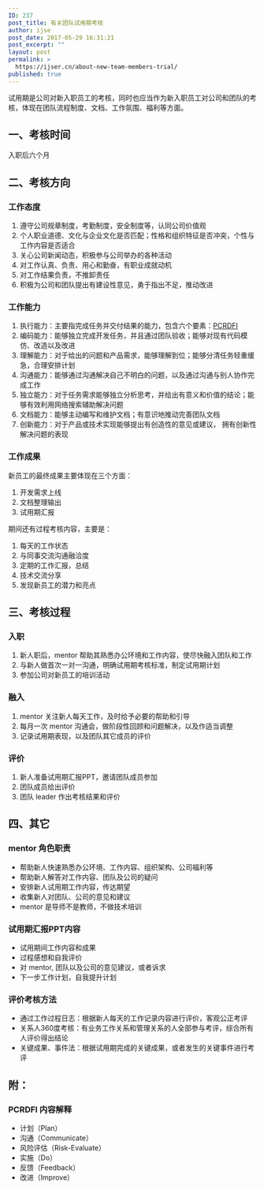 ```yaml
---
ID: 237
post_title: 有关团队试用期考核
author: ijse
post_date: 2017-05-29 16:31:21
post_excerpt: ""
layout: post
permalink: >
  https://ijser.cn/about-new-team-members-trial/
published: true
---
```

试用期是公司对新入职员工的考核，同时也应当作为新入职员工对公司和团队的考核，体现在团队流程制度、文档、工作氛围、福利等方面。

## 一、考核时间

入职后六个月

## 二、考核方向

### 工作态度

1. 遵守公司规章制度，考勤制度，安全制度等，认同公司价值观
2. 个人职业道德、文化与企业文化是否匹配；性格和组织特征是否冲突，个性与工作内容是否适合
3. 关心公司新闻动态，积极参与公司举办的各种活动
4. 对工作认真、负责、用心和勤奋，有职业成就动机
5. 对工作结果负责，不推卸责任
6. 积极为公司和团队提出有建设性意见，勇于指出不足，推动改进

### 工作能力

1. 执行能力：主要指完成任务并交付结果的能力，包含六个要素：[PCRDFI](https://tigerbrokers.quip.com/05OjA5LRRau2#TCWACAPcrnW)
2. 编码能力：能够独立完成开发任务，并且通过团队验收；能够对现有代码模仿、改造以及改进
3. 理解能力：对于给出的问题和产品需求，能够理解到位；能够分清任务轻重缓急，合理安排计划
4. 沟通能力：能够通过沟通解决自己不明白的问题，以及通过沟通与别人协作完成工作
5. 独立能力：对于任务需求能够独立分析思考，并给出有意义和价值的结论；能够有效利用网络搜索辅助解决问题
6. 文档能力：能够主动编写和维护文档；有意识地推动完善团队文档
7. 创新能力：对于产品或技术实现能够提出有创造性的意见或建议， 拥有创新性解决问题的表现

### 工作成果

新员工的最终成果主要体现在三个方面：

1. 开发需求上线
2. 文档整理输出
3. 试用期汇报

期间还有过程考核内容，主要是：

1. 每天的工作状态
2. 与同事交流沟通融洽度
3. 定期的工作汇报，总结
4. 技术交流分享
5. 发现新员工的潜力和亮点

## 三、考核过程

### 入职

1. 新人职后，mentor 帮助其熟悉办公环境和工作内容，使尽快融入团队和工作
2. 与新人做首次一对一沟通，明确试用期考核标准，制定试用期计划
3. 参加公司对新员工的培训活动

### 融入

1. mentor 关注新人每天工作，及时给予必要的帮助和引导
2. 每月一次 mentor 沟通会，做阶段性回顾和问题解决，以及作适当调整
3. 记录试用期表现，以及团队其它成员的评价

### 评价

1. 新人准备试用期汇报PPT，邀请团队成员参加
2. 团队成员给出评价
3. 团队 leader 作出考核结果和评价

## 四、其它

### mentor 角色职责

* 帮助新人快速熟悉办公环境、工作内容、组织架构、公司福利等
* 帮助新人解答对工作内容、团队及公司的疑问
* 安排新人试用期工作内容，传达期望
* 收集新人对团队、公司的意见和建议
* mentor 是导师不是教师，不做技术培训

### 试用期汇报PPT内容

* 试用期间工作内容和成果
* 过程感想和自我评价
* 对 mentor, 团队以及公司的意见建议，或者诉求
* 下一步工作计划，自我提升计划

### 评价考核方法

* 通过工作过程日志：根据新人每天的工作记录内容进行评价，客观公正考评
* 关系人360度考核：有业务工作关系和管理关系的人全部参与考评，综合所有人评价得出结论
* 关键成果、事件法：根据试用期完成的关键成果，或者发生的关键事件进行考评

## 附：

### PCRDFI 内容解释

* 计划（Plan）
* 沟通（Communicate）
* 风险评估（Risk-Evaluate）
* 实施（Do）
* 反馈（Feedback）
* 改进（Improve）